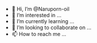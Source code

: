 - 👋 Hi, I’m @Naruporn-oil
- 👀 I’m interested in ...
- 🌱 I’m currently learning ...
- 💞️ I’m looking to collaborate on ...
- 📫 How to reach me ...

<!---
Naruporn-oil/Naruporn-oil is a ✨ special ✨ repository because its `README.md` (this file) appears on your GitHub profile.
You can click the Preview link to take a look at your changes.
--->
